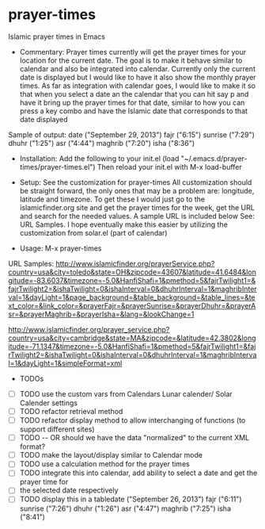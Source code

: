 prayer-times
============

Islamic prayer times in Emacs

* Commentary:
 Prayer times currently will get the prayer times for your location
 for the current date. The goal is to make it behave similar to calendar
 and also be integrated into calendar. Currently only the current date
 is displayed but I would like to have it also show the monthly prayer times.
 As far as integration with calendar goes, I would like to make it so that
 when you select a date an the calendar that you can hit say p and have it 
 bring up the prayer times for that date, similar to how you can press a 
 key combo and have the Islamic date that corresponds to that date displayed

 Sample of output:
 date ("September 29, 2013")
 fajr ("6:15")
 sunrise ("7:29")
 dhuhr ("1:25")
 asr ("4:44")
 maghrib ("7:20")
 isha ("8:36")

* Installation:
 Add the following to your init.el
 (load "~/.emacs.d/prayer-times/prayer-times.el")
 Then reload your init.el with M-x load-buffer


* Setup:
 See the customization for prayer-times
 All customization should be straight forward, the only ones that may be a problem are:
 longitude, latitude and timezone. To get these I would just go to the islamicfinder.org 
 site and get the prayer times for the week, get the URL and search for the needed values.
 A sample URL is included below See: URL Samples.
 I hope eventually make this easier by utilizing the customization from solar.el (part of calendar)


* Usage:
 M-x prayer-times

 URL Samples:
 http://www.islamicfinder.org/prayerService.php?country=usa&city=toledo&state=OH&zipcode=43607&latitude=41.6484&longitude=-83.6037&timezone=-5.0&HanfiShafi=1&pmethod=5&fajrTwilight1=&fajrTwilight2=&ishaTwilight=0&ishaInterval=0&dhuhrInterval=1&maghribInterval=1&dayLight=1&page_background=&table_background=&table_lines=&text_color=&link_color=&prayerFajr=&prayerSunrise=&prayerDhuhr=&prayerAsr=&prayerMaghrib=&prayerIsha=&lang=&lookChange=1

 http://www.islamicfinder.org/prayer_service.php?country=usa&city=cambridge&state=MA&zipcode=&latitude=42.3802&longitude=-71.1347&timezone=-5.0&HanfiShafi=1&pmethod=5&fajrTwilight1=&fajrTwilight2=&ishaTwilight=0&ishaInterval=0&dhuhrInterval=1&maghribInterval=1&dayLight=1&simpleFormat=xml

* TODOs
- [ ] TODO use the custom vars from Calendars Lunar calender/ Solar Calender settings
- [ ] TODO refactor retrieval method
- [ ] TODO refactor display method to allow interchanging of functions (to support different sites)
- [ ] TODO -- OR should we have the data "normalized" to the current XML format?
- [ ] TODO make the layout/display similar to Calendar mode
- [ ] TODO use a calculation method for the prayer times
- [ ] TODO integrate this into calendar, add ability to select a date and get the prayer time for 
- [ ] the selected date respectively
- [ ] TODO display this in a tabledate ("September 26, 2013")
 fajr ("6:11")
 sunrise ("7:26")
 dhuhr ("1:26")
 asr ("4:47")
 maghrib ("7:25")
 isha ("8:41")